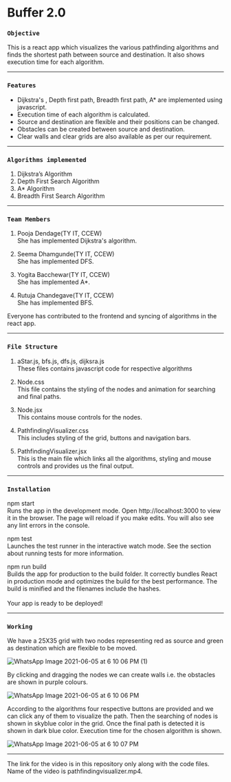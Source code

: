 # Buffer 2.0
### `Objective`

This is a react app which visualizes the various pathfinding algorithms and finds the shortest path between source and destination. It also shows execution time for each algorithm.
________________

### `Features`

- Dijkstra's , Depth first path, Breadth first path, A* are implemented using    javascript.
- Execution time of each algorithm is calculated.
- Source and destination are flexible and their positions can be changed.
- Obstacles can be created between source and destination.
- Clear walls and clear grids are also available as per our requirement.
________________

### `Algorithms implemented`

1. Dijkstra’s Algorithm
2. Depth First Search Algorithm
3. A* Algorithm
4. Breadth First Search Algorithm
________________

### `Team Members`

1. Pooja Dendage(TY IT, CCEW)<br>
She has implemented Dijkstra's algorithm.</br>

2. Seema Dhamgunde(TY IT, CCEW)<br>
She has implemented DFS.</br>

3. Yogita Bacchewar(TY IT, CCEW)<br>
She has implemented A*.</br>

4. Rutuja Chandegave(TY IT, CCEW)<br>
She has implemented BFS.</br>

Everyone has contributed to the frontend and syncing of algorithms in the react app.
________________

### `File Structure`

1. aStar.js, bfs.js, dfs.js, dijksra.js<br>
These files contains javascript code for respective algorithms</br>

2. Node.css<br>
This file contains the styling of the nodes and animation for searching and final paths.</br>

3. Node.jsx<br>
This contains mouse controls for the nodes.</br>

4. PathfindingVisualizer.css<br>
This includes styling of the grid, buttons and navigation bars.</br>

5. PathfindingVisualizer.jsx<br>
This is the main file which links all the algorithms, styling and mouse controls and provides us the final output.</br>
________________

### `Installation `

npm start<br>
Runs the app in the development mode.
Open http://localhost:3000 to view it in the browser.
The page will reload if you make edits.
You will also see any lint errors in the console.</br>

npm test<br>
Launches the test runner in the interactive watch mode.
See the section about running tests for more information.</br>

npm run build<br>
Builds the app for production to the build folder.
It correctly bundles React in production mode and optimizes the build for the best performance.
The build is minified and the filenames include the hashes.</br><br>
Your app is ready to be deployed!</br>
________________

### `Working`

We have a 25X35 grid with two nodes representing red as source and green as destination which are flexible to be moved. 

![WhatsApp Image 2021-06-05 at 6 10 06 PM (1)](https://user-images.githubusercontent.com/81221113/120913946-61ade300-c6b8-11eb-8cb4-76526c002900.jpeg)

By clicking and dragging the nodes we can create walls i.e. the obstacles are shown in purple colours.
  
![WhatsApp Image 2021-06-05 at 6 10 06 PM](https://user-images.githubusercontent.com/81221113/120913965-7ab69400-c6b8-11eb-9737-c4f04671131a.jpeg)

According to the algorithms four respective buttons are provided and we can click any of them to visualize the path.
Then the searching of nodes is shown in skyblue color in the grid.
Once the final path is detected it is shown in dark blue color.
Execution time for the chosen algorithm is shown.
  
![WhatsApp Image 2021-06-05 at 6 10 07 PM](https://user-images.githubusercontent.com/81221113/120913980-90c45480-c6b8-11eb-80b4-21d5feba852a.jpeg)
________________

The link for the video is in this repository only along with the code files.<br>
Name of the video is pathfindingvisualizer.mp4.</br>
